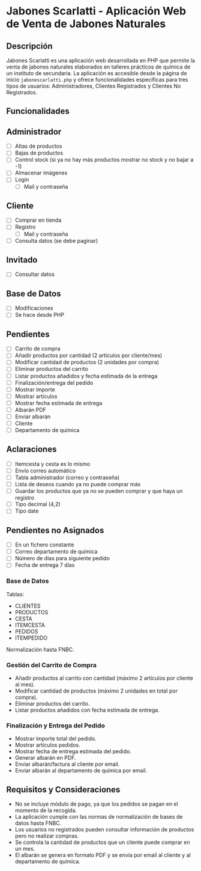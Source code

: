 # Jabones Scarlatti - Aplicación Web de Venta de Jabones Naturales

## Descripción

Jabones Scarlatti es una aplicación web desarrollada en PHP que permite la venta de jabones naturales elaborados en talleres prácticos de química de un instituto de secundaria. La aplicación es accesible desde la página de inicio `jabonescarlatti.php` y ofrece funcionalidades específicas para tres tipos de usuarios: Administradores, Clientes Registrados y Clientes No Registrados.

## Funcionalidades

## Administrador
- [ ] Altas de productos
- [ ] Bajas de productos
- [ ] Control stock (si ya no hay más productos mostrar no stock y no bajar a -1)
- [ ] Almacenar imágenes
- [ ] Login
  - [ ] Mail y contraseña

## Cliente
- [ ] Comprar en tienda
- [ ] Registro
  - [ ] Mail y contraseña
- [ ] Consulta datos (se debe paginar)

## Invitado
- [ ] Consultar datos

## Base de Datos
- [ ] Modificaciones
- [ ] Se hace desde PHP

## Pendientes
- [ ] Carrito de compra
- [ ] Añadir productos por cantidad (2 artículos por cliente/mes)
- [ ] Modificar cantidad de productos (2 unidades por compra)
- [ ] Eliminar productos del carrito
- [ ] Listar productos añadidos y fecha estimada de la entrega
- [ ] Finalización/entrega del pedido
- [ ] Mostrar importe
- [ ] Mostrar artículos
- [ ] Mostrar fecha estimada de entrega
- [ ] Albarán PDF
- [ ] Enviar albarán
- [ ] Cliente
- [ ] Departamento de química

## Aclaraciones
- [ ] Itemcesta y cesta es lo mismo
- [ ] Envío correo automático
- [ ] Tabla administrador (correo y contraseña)
- [ ] Lista de deseos cuando ya no puede comprar más
- [ ] Guardar los productos que ya no se pueden comprar y que haya un registro
- [ ] Tipo decimal (4,2)
- [ ] Tipo date

## Pendientes no Asignados
- [ ] En un fichero constante
- [ ] Correo departamento de química
- [ ] Número de días para siguiente pedido
- [ ] Fecha de entrega 7 días

### Base de Datos

Tablas:
- CLIENTES
- PRODUCTOS
- CESTA
- ITEMCESTA
- PEDIDOS
- ITEMPEDIDO

Normalización hasta FNBC.

### Gestión del Carrito de Compra

- Añadir productos al carrito con cantidad (máximo 2 artículos por cliente al mes).
- Modificar cantidad de productos (máximo 2 unidades en total por compra).
- Eliminar productos del carrito.
- Listar productos añadidos con fecha estimada de entrega.

### Finalización y Entrega del Pedido

- Mostrar importe total del pedido.
- Mostrar artículos pedidos.
- Mostrar fecha de entrega estimada del pedido.
- Generar albarán en PDF.
- Enviar albarán/factura al cliente por email.
- Enviar albarán al departamento de química por email.

## Requisitos y Consideraciones

- No se incluye módulo de pago, ya que los pedidos se pagan en el momento de la recogida.
- La aplicación cumple con las normas de normalización de bases de datos hasta FNBC.
- Los usuarios no registrados pueden consultar información de productos pero no realizar compras.
- Se controla la cantidad de productos que un cliente puede comprar en un mes.
- El albarán se genera en formato PDF y se envía por email al cliente y al departamento de química.